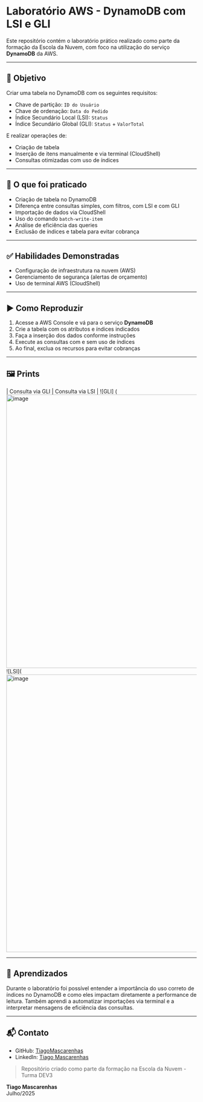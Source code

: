 # Laboratório AWS - DynamoDB com LSI e GLI

Este repositório contém o laboratório prático realizado como parte da formação da Escola da Nuvem, com foco na utilização do serviço **DynamoDB** da AWS.

---

## 📌 Objetivo

Criar uma tabela no DynamoDB com os seguintes requisitos:

- Chave de partição: `ID do Usuário`
- Chave de ordenação: `Data do Pedido`
- Índice Secundário Local (LSI): `Status`
- Índice Secundário Global (GLI): `Status` + `ValorTotal`

E realizar operações de:

- Criação de tabela
- Inserção de itens manualmente e via terminal (CloudShell)
- Consultas otimizadas com uso de índices

---

## 🧪 O que foi praticado

- Criação de tabela no DynamoDB
- Diferença entre consultas simples, com filtros, com LSI e com GLI
- Importação de dados via CloudShell
- Uso do comando `batch-write-item`
- Análise de eficiência das queries
- Exclusão de índices e tabela para evitar cobrança

---

## ✅ Habilidades Demonstradas

- Configuração de infraestrutura na nuvem (AWS)
- Gerenciamento de segurança (alertas de orçamento)
- Uso de terminal AWS (CloudShell)

---

## ▶️ Como Reproduzir

1. Acesse a AWS Console e vá para o serviço **DynamoDB**
2. Crie a tabela com os atributos e índices indicados
3. Faça a inserção dos dados conforme instruções
4. Execute as consultas com e sem uso de índices
5. Ao final, exclua os recursos para evitar cobranças

---

## 🖼️ Prints

| Consulta via GLI | Consulta via LSI |
 ![GLI] (<img width="1197" height="724" alt="image" src="https://github.com/user-attachments/assets/c99cdee1-b9a6-4007-8d1e-c41769e17f84" />
 ![LSI](<img width="1420" height="735" alt="image" src="https://github.com/user-attachments/assets/b01b9a26-bb16-464b-9611-5f3d7aad816e" />


---


## 🧠 Aprendizados

Durante o laboratório foi possível entender a importância do uso correto de índices no DynamoDB e como eles impactam diretamente a performance de leitura. Também aprendi a automatizar importações via terminal e a interpretar mensagens de eficiência das consultas.

---

## 📬 Contato

- GitHub: [TiagoMascarenhas](https://github.com/TiagoMascarenhas)
- LinkedIn: [Tiago Mascarenhas](https://www.linkedin.com/in/tiagomascarenhass)

> Repositório criado como parte da formação na Escola da Nuvem - Turma DEV3

**Tiago Mascarenhas**  
Julho/2025
